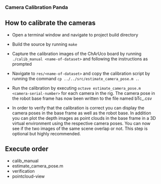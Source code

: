 ### Camera Calibration Panda
## How to calibrate the cameras
- Open a terminal window and navigate to project build directory

- Build the source by running `make`

- Capture the calibration images of the ChArUco board by running `./calib_manual <name-of-dataset>` and following the instructions as prompted

- Navigate to `res/<name-of-dataset>` and copy the calibration script by running the command `cp ../../src/estimate_camera_pose.m .`.

- Run the calibration by executing `octave estimate_camera_pose.m <camera-serial-number>` for each camera in the rig. The camera pose in the robot base frame has now been written to the file named bTc_<camera-serial-number>.csv

- In order to verify that the calibration is correct you can display the camera poses in the base frame as well as the robot base. In addition you can plot the depth images as point clouds in the base frame in a 3D virtual environment using the respective camera poses. You can now see if the two images of the same scene overlap or not. This step is optional but highly recommended.

## Execute order
- calib_manual
- estimate_camera_pose.m
- verification
- pointcloud-view

